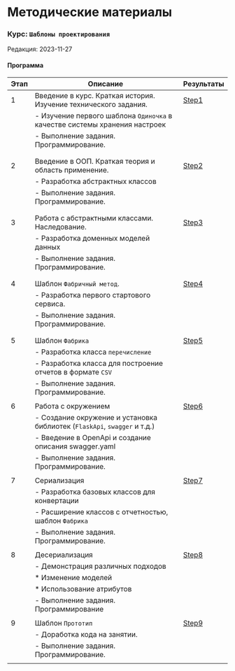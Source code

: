 # Методические материалы
### Курс: `Шаблоны проектирования`
Редакция: 2023-11-27

#### Программа
| Этап      |   Описание                                                   | Результаты                     |
|-----------|--------------------------------------------------------------|--------------------------------|
| 1         | Введение в курс. Краткая история. Изучение технического задания. | [Step1](./Step1)           |
|           |  - Изучение первого шаблона `Одиночка`  в качестве системы хранения настроек |                |
|           |  - Выполнение задания. Программирование.                     |                                |
|           |                                                              |                                |
| | | |
| 2         | Введение в ООП. Краткая  теория и область применение.        | [Step2](./Step2)               |
|           |  - Разработка абстрактных классов                            |                                |
|           |  - Выполнение задания. Программирование.                     |                                |
|           |                                                              |                                |
| | | | 
| 3         | Работа с абстрактными классами. Наследование.                | [Step3](./Step3)               |
|           |  - Разработка доменных моделей данных                        |                                |
|           |  - Выполнение задания. Программирование.                     |                                |
|           |                                                              |                                |
| | | | 
| 4         | Шаблон `Фабричный метод`.                                    | [Step4](./Step4)               |
|           |  - Разработка первого стартового сервиса.                    |                                |
|           |  - Выполнение задания. Программирование.                     |                                |
|           |                                                              |                                |
| | | | 
| 5         | Шаблон `Фабрика`                                             | [Step5](./Step5)               |
|           |  - Разработка класса `перечисление`                          |                                |
|           |  - Разработка класса для построение отчетов в формате `CSV`  |                                |
|           |  - Выполнение задания. Программирование.                     |                                | 
|           |                                                              |                                | 
| 6         | Работа с окружением                                          | [Step6](./Step6)               |
|           |  - Создание окружение и установка библиотек (`FlaskApi`, `swagger` и т.д.)       |                                |
|           |  - Введение в OpenApi и создание описания swagger.yaml       |                                |
|           |  - Выполнение задания. Программирование.                     |                                |
| | | |
| 7         | Сериализация                                                 | [Step7](./Step7)               |
|           |  - Разработка базовых классов для конвертации                |                                |
|           |  - Расширение классов с отчетностью, шаблон `Фабрика`        |                                |
|           |  - Выполнение задания. Программирование.                     |                                |
| | | | 
| 8         | Десериализация                                               | [Step8](./Step8)               |
|           |  - Демонстрация различных подходов                           |                                |
|           |      * Изменение моделей                                     |                                |
|           |      * Использование атрибутов                               |                                |
|           |  - Выполнение задания. Программирование                      |                                |
| | | | 
|  9        | Шаблон `Прототип`                                            | [Step9](./Step9)               |
|           |  - Доработка кода на занятии.                               |                                |
|           |  - Выполнение задания. Программирование.                     |                               |
| |  | |

              


              
 



